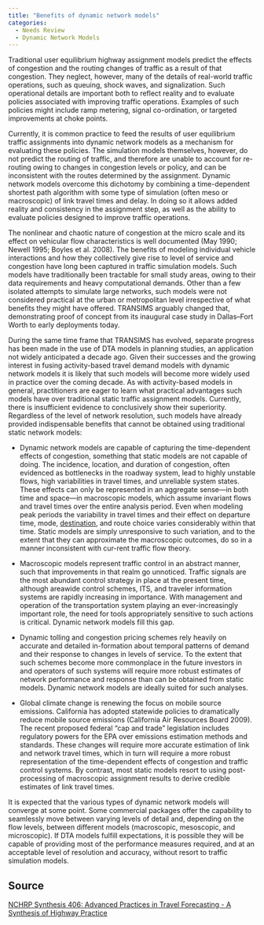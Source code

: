 ```yaml
---
title: "Benefits of dynamic network models"
categories:
  - Needs Review
  - Dynamic Network Models
---
```


Traditional user equilibrium highway assignment models predict the effects of congestion and the routing changes of traffic as a result of that congestion. They neglect, however, many of the details of real-world traffic operations, such as queuing, shock waves, and signalization. Such operational details are important both to reflect reality and to evaluate policies associated with improving traffic operations. Examples of such policies might include ramp metering, signal co-ordination, or targeted improvements at choke points.

Currently, it is common practice to feed the results of user equilibrium traffic assignments into dynamic network models as a mechanism for evaluating these policies. The simulation models themselves, however, do not predict the routing of traffic, and therefore are unable to account for re-routing owing to changes in congestion levels or policy, and can be inconsistent with the routes determined by the assignment. Dynamic network models overcome this dichotomy by combining a time-dependent shortest path algorithm with some type of simulation (often meso or macroscopic) of link travel times and delay. In doing so it allows added reality and consistency in the assignment step, as well as the ability to evaluate policies designed to improve traffic operations.

The nonlinear and chaotic nature of congestion at the micro scale and its effect on vehicular flow characteristics is well documented (May 1990; Newell 1995; Boyles et al. 2008). The benefits of modeling individual vehicle interactions and how they collectively give rise to level of service and congestion have long been captured in traffic simulation models. Such models have traditionally been tractable for small study areas, owing to their data requirements and heavy computational demands. Other than a few isolated attempts to simulate large networks, such models were not considered practical at the urban or metropolitan level irrespective of what benefits they might have offered. TRANSIMS arguably changed that, demonstrating proof of concept from its inaugural case study in Dallas–Fort Worth to early deployments today.

During the same time frame that TRANSIMS has evolved, separate progress has been made in the use of DTA models in planning studies, an application not widely anticipated a decade ago. Given their successes and the growing interest in fusing activity-based travel demand models with dynamic network models it is likely that such models will become more widely used in practice over the coming decade. As with activity-based models in general, practitioners are eager to learn what practical advantages such models have over traditional static traffic assignment models. Currently, there is insufficient evidence to conclusively show their superiority. Regardless of the level of network resolution, such models have already provided indispensable benefits that cannot be obtained using traditional static network models:

-   Dynamic network models are capable of capturing the time-dependent effects of congestion, something that static models are not capable of doing. The incidence, location, and duration of congestion, often evidenced as bottlenecks in the roadway system, lead to highly unstable flows, high variabilities in travel times, and unreliable system states. These effects can only be represented in an aggregate sense—in both time and space—in macroscopic models, which assume invariant flows and travel times over the entire analysis period. Even when modeling peak periods the variability in travel times and their effect on departure time, mode, [destination](Destination_Choice_Models), and route choice varies considerably within that time. Static models are simply unresponsive to such variation, and to the extent that they can approximate the macroscopic outcomes, do so in a manner inconsistent with cur-rent traffic flow theory.

<!-- -->

-   Macroscopic models represent traffic control in an abstract manner, such that improvements in that realm go unnoticed. Traffic signals are the most abundant control strategy in place at the present time, although areawide control schemes, ITS, and traveler information systems are rapidly increasing in importance. With management and operation of the transportation system playing an ever-increasingly important role, the need for tools appropriately sensitive to such actions is critical. Dynamic network models fill this gap.

<!-- -->

-   Dynamic tolling and congestion pricing schemes rely heavily on accurate and detailed in-formation about temporal patterns of demand and their response to changes in levels of service. To the extent that such schemes become more commonplace in the future investors in and operators of such systems will require more robust estimates of network performance and response than can be obtained from static models. Dynamic network models are ideally suited for such analyses.

<!-- -->

-   Global climate change is renewing the focus on mobile source emissions. California has adopted statewide policies to dramatically reduce mobile source emissions (California Air Resources Board 2009). The recent proposed federal “cap and trade” legislation includes regulatory powers for the EPA over emissions estimation methods and standards. These changes will require more accurate estimation of link and network travel times, which in turn will require a more robust representation of the time-dependent effects of congestion and traffic control systems. By contrast, most static models resort to using post-processing of macroscopic assignment results to derive credible estimates of link travel times.

It is expected that the various types of dynamic network models will converge at some point. Some commercial packages offer the capability to seamlessly move between varying levels of detail and, depending on the flow levels, between different models (macroscopic, mesoscopic, and microscopic). If DTA models fulfill expectations, it is possible they will be capable of providing most of the performance measures required, and at an acceptable level of resolution and accuracy, without resort to traffic simulation models.

Source
------

[NCHRP Synthesis 406: Advanced Practices in Travel Forecasting - A Synthesis of Highway Practice](NCHRP_Synthesis_406:_Advanced_Practices_in_Travel_Forecasting_-_A_Synthesis_of_Highway_Practice)

<comments />

